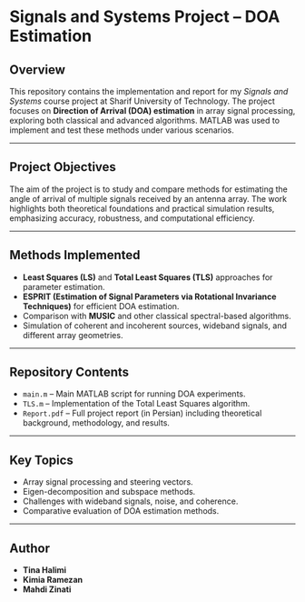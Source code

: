 # Signals and Systems Project – DOA Estimation

## Overview
This repository contains the implementation and report for my *Signals and Systems* course project at Sharif University of Technology. The project focuses on **Direction of Arrival (DOA) estimation** in array signal processing, exploring both classical and advanced algorithms. MATLAB was used to implement and test these methods under various scenarios.

---

## Project Objectives
The aim of the project is to study and compare methods for estimating the angle of arrival of multiple signals received by an antenna array. The work highlights both theoretical foundations and practical simulation results, emphasizing accuracy, robustness, and computational efficiency.

---

## Methods Implemented
- **Least Squares (LS)** and **Total Least Squares (TLS)** approaches for parameter estimation.  
- **ESPRIT (Estimation of Signal Parameters via Rotational Invariance Techniques)** for efficient DOA estimation.  
- Comparison with **MUSIC** and other classical spectral-based algorithms.  
- Simulation of coherent and incoherent sources, wideband signals, and different array geometries.  

---

## Repository Contents
- `main.m` – Main MATLAB script for running DOA experiments.  
- `TLS.m` – Implementation of the Total Least Squares algorithm.  
- `Report.pdf` – Full project report (in Persian) including theoretical background, methodology, and results.  

---

## Key Topics
- Array signal processing and steering vectors.  
- Eigen-decomposition and subspace methods.  
- Challenges with wideband signals, noise, and coherence.  
- Comparative evaluation of DOA estimation methods.  

---

## Author
- **Tina Halimi**  
- **Kimia Ramezan**
- **Mahdi Zinati**  
